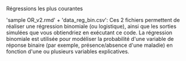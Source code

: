 Régressions les plus courantes

'sample OR_v2.rmd' + 'data_reg_bin.csv': Ces 2 fichiers permettent de réaliser une régression binomiale (ou logistique), ainsi que les sorties simulées que vous obtiendriez en exécutant ce code. La régression binomiale est utilisée pour modéliser la probabilité d'une variable de réponse binaire (par exemple, présence/absence d'une maladie) en fonction d'une ou plusieurs variables explicatives.
